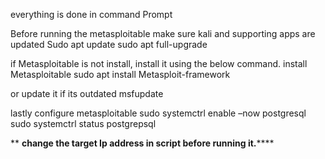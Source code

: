everything is done in command Prompt

Before running the metasploitable make sure kali and supporting apps are updated
Sudo apt update
sudo apt full-upgrade

if Metasploitable is not install, install it using the below command.
install Metasploitable
sudo apt install Metasploit-framework

or update it if its outdated
msfupdate

lastly configure metasploitable 
sudo systemctrl enable –now postgresql
sudo systemctrl status postgrepsql


** ****change the target Ip address in script before running it.********


